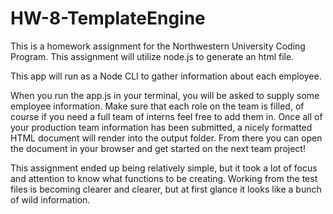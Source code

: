 # HW-8-TemplateEngine
This is a homework assignment for the Northwestern University Coding Program. This assignment will utilize node.js to generate an html file. 

This app will run as a Node CLI to gather information about each employee.

When you run the app.js in your terminal, you will be asked to supply some employee information. Make sure that each role on the team is filled, of course if you need a full team of interns feel free to add them in. Once all of your production team information has been submitted, a nicely formatted HTML document will render into the output folder. From there you can open the document in your browser and get started on the next team project!

This assignment ended up being relatively simple, but it took a lot of focus and attention to know what functions to be creating. Working from the test files is becoming clearer and clearer, but at first glance it looks like a bunch of wild information. 
